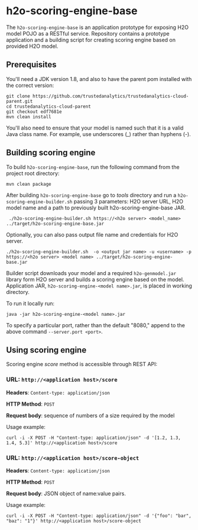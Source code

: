 # h2o-scoring-engine-base
The `h2o-scoring-engine-base` is an application prototype for exposing H2O model POJO as a RESTful service.
Repository contains a prototype application and a building script for creating scoring engine based on provided H2O model.

## Prerequisites
You'll need a JDK version 1.8, and also to have the parent pom installed with the correct version:
```
git clone https://github.com/trustedanalytics/trustedanalytics-cloud-parent.git
cd trustedanalytics-cloud-parent
git checkout edf7681e
mvn clean install
```
You'll also need to ensure that your model is named such that it is a valid
Java class name. For example, use underscores (_) rather than hyphens (-).

## Building scoring engine
To build `h2o-scoring-engine-base`, run the following command from the project root directory:
```
mvn clean package
```
After building `h2o-scoring-engine-base` go to *tools* directory and run a `h2o-scoring-engine-builder.sh` passing 3 parameters: H2O server URL, H2O model name and a path to previously built h2o-scoring-engine-base JAR.
```
 ./h2o-scoring-engine-builder.sh https://<h2o server> <model_name> ../target/h2o-scoring-engine-base.jar
```
Optionally, you can also pass output file name and credentials for H2O server.
```
./h2o-scoring-engine-builder.sh  -o <output jar name> -u <username> -p https://<h2o server> <model name> ../target/h2o-scoring-engine-base.jar
```
Builder script downloads your model and a required `h2o-genmodel.jar` library form H2O server and builds a scoring engine based on the model.
Application JAR, `h2o-scoring-engine-<model name>.jar`, is placed in working directory.

To run it locally run:
```
java -jar h2o-scoring-engine-<model name>.jar
```

To specify a particular port, rather than the default "8080," append to the above command `--server.port <port>`.

## Using scoring engine
Scoring engine *score* method is accessible through REST API:

### **URL**: `http://<application host>/score`

**Headers**: `Content-type: application/json`

**HTTP Method**: `POST`

**Request body**: sequence of numbers of a size required by the model

Usage example:
```
curl -i -X POST -H "Content-type: application/json" -d '[1.2, 1.3, 1.4, 5.3]' http://<application host>/score
```

### **URL**: `http://<application host>/score-object`

**Headers**: `Content-type: application/json`

**HTTP Method**: `POST`

**Request body**: JSON object of name:value pairs.

Usage example:
```
curl -i -X POST -H "Content-type: application/json" -d '{"foo": "bar", "baz": "1"}' http://<application host>/score-object
```
